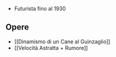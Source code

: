 - Futurista fino al 1930

## Opere
- [[Dinamismo di un Cane al Guinzaglio]]
- [[Velocità Astratta + Rumore]]